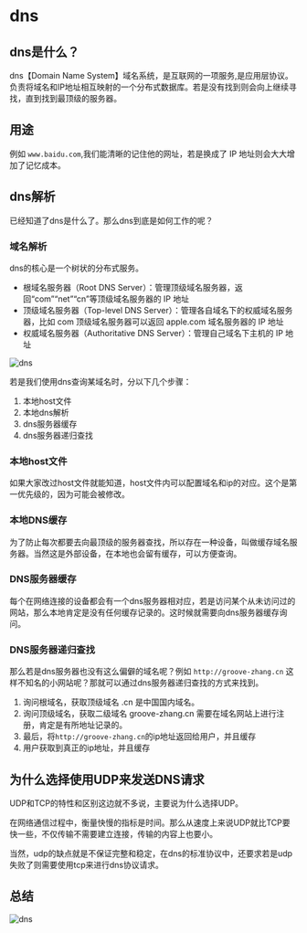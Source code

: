 # dns

## dns是什么？
dns【Domain Name System】域名系统，是互联网的一项服务,是应用层协议。负责将域名和IP地址相互映射的一个分布式数据库。若是没有找到则会向上继续寻找，直到找到最顶级的服务器。

## 用途
例如 `www.baidu.com`,我们能清晰的记住他的网址，若是换成了 IP 地址则会大大增加了记忆成本。

## dns解析
已经知道了dns是什么了。那么dns到底是如何工作的呢？

### 域名解析
dns的核心是一个树状的分布式服务。

* 根域名服务器（Root DNS Server）：管理顶级域名服务器，返回“com”“net”“cn”等顶级域名服务器的 IP 地址
* 顶级域名服务器（Top-level DNS Server）：管理各自域名下的权威域名服务器，比如 com 顶级域名服务器可以返回 apple.com 域名服务器的 IP 地址
* 权威域名服务器（Authoritative DNS Server）：管理自己域名下主机的 IP 地址


![dns](https://p3-juejin.byteimg.com/tos-cn-i-k3u1fbpfcp/7171cbec7a2049fbab0a9556e5824938~tplv-k3u1fbpfcp-watermark.awebp)

若是我们使用dns查询某域名时，分以下几个步骤：
1. 本地host文件
2. 本地dns解析
3. dns服务器缓存
4. dns服务器递归查找

### 本地host文件
如果大家改过host文件就能知道，host文件内可以配置域名和ip的对应。这个是第一优先级的，因为可能会被修改。

### 本地DNS缓存
为了防止每次都要去向最顶级的服务器查找，所以存在一种设备，叫做缓存域名服务器。当然这是外部设备，在本地也会留有缓存，可以方便查询。

### DNS服务器缓存
每个在网络连接的设备都会有一个dns服务器相对应，若是访问某个从未访问过的网站，那么本地肯定是没有任何缓存记录的。这时候就需要向dns服务器缓存询问。

### DNS服务器递归查找
那么若是dns服务器也没有这么偏僻的域名呢？例如 `http://groove-zhang.cn` 这样不知名的小网站呢？那就可以通过dns服务器递归查找的方式来找到。
1. 询问根域名，获取顶级域名 .cn 是中国国内域名。
2. 询问顶级域名，获取二级域名 groove-zhang.cn 需要在域名网站上进行注册，肯定是有所地址记录的。
3. 最后，将`http://groove-zhang.cn`的ip地址返回给用户，并且缓存
4. 用户获取到真正的ip地址，并且缓存

## 为什么选择使用UDP来发送DNS请求
UDP和TCP的特性和区别这边就不多说，主要说为什么选择UDP。

在网络通信过程中，衡量快慢的指标是时间。那么从速度上来说UDP就比TCP要快一些，不仅传输不需要建立连接，传输的内容上也要小。

当然，udp的缺点就是不保证完整和稳定，在dns的标准协议中，还要求若是udp失败了则需要使用tcp来进行dns协议请求。

## 总结 
![dns](https://p3-juejin.byteimg.com/tos-cn-i-k3u1fbpfcp/471eba305be24253a89adfb053addd10~tplv-k3u1fbpfcp-watermark.awebp)